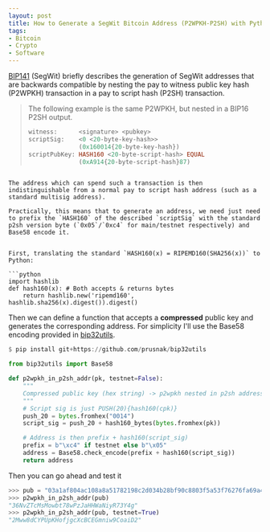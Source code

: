 ```yaml
---
layout: post
title: How to Generate a SegWit Bitcoin Address (P2WPKH-P2SH) with Python
tags:
- Bitcoin
- Crypto
- Software
---
```


[BIP141](https://github.com/bitcoin/bips/blob/master/bip-0141.mediawiki) (SegWit) briefly describes the generation of SegWit addresses that are backwards compatible by nesting the pay to witness public key hash (P2WPKH) transaction in a pay to script hash (P2SH) transaction.

> The following example is the same P2WPKH, but nested in a BIP16 P2SH output.
>
> ```haskell
> witness:      <signature> <pubkey>
> scriptSig:    <0 <20-byte-key-hash>>
>               (0x160014{20-byte-key-hash})
> scriptPubKey: HASH160 <20-byte-script-hash> EQUAL
>               (0xA914{20-byte-script-hash}87)
```

The address which can spend such a transaction is then indistinguishable from a normal pay to script hash address (such as a standard multisig address).

Practically, this means that to generate an address, we need just need to prefix the `HASH160` of the described `scriptSig` with the standard p2sh version byte (`0x05`/`0xc4` for main/testnet respectively) and Base58 encode it.


First, translating the standard `HASH160(x) = RIPEMD160(SHA256(x))` to Python:

```python
import hashlib
def hash160(x): # Both accepts & returns bytes
    return hashlib.new('ripemd160', hashlib.sha256(x).digest()).digest()
```

Then we can define a function that accepts a **compressed** public key and generates the corresponding address. For simplicity I'll use the Base58 encoding provided in [bip32utils](https://github.com/prusnak/bip32utils).

```haskell
$ pip install git+https://github.com/prusnak/bip32utils
```

```python
from bip32utils import Base58

def p2wpkh_in_p2sh_addr(pk, testnet=False):
    """
    Compressed public key (hex string) -> p2wpkh nested in p2sh address. 'SegWit address.'
    """
    # Script sig is just PUSH(20){hash160(cpk)}
    push_20 = bytes.fromhex("0014")
    script_sig = push_20 + hash160_bytes(bytes.fromhex(pk))

    # Address is then prefix + hash160(script_sig)
    prefix = b"\xc4" if testnet else b"\x05"
    address = Base58.check_encode(prefix + hash160(script_sig))
    return address
```

Then you can go ahead and test it

```python
>>> pub = "03a1af804ac108a8a51782198c2d034b28bf90c8803f5a53f76276fa69a4eae77f"
>>> p2wpkh_in_p2sh_addr(pub)
"36NvZTcMsMowbt78wPzJaHHWaNiyR73Y4g"
>>> p2wpkh_in_p2sh_addr(pub, testnet=True)
"2Mww8dCYPUpKHofjgcXcBCEGmniw9CoaiD2"
```
